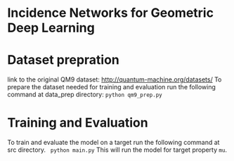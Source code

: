 # Incidence Networks for Geometric Deep Learning


# Dataset prepration

link to the original QM9 dataset: http://quantum-machine.org/datasets/
To prepare the dataset needed for training and evaluation run the following command at data_prep directory:
```python qm9_prep.py```

# Training and Evaluation

 To train and evaluate the model on a target run the following command at src directory.
 ``` python main.py```
This will run the model for target property `mu`.
